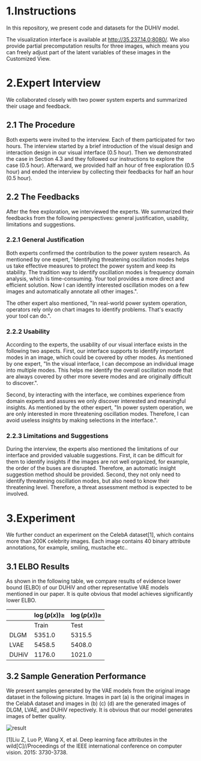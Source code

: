 # 1.Instructions

In this repository, we present code and datasets for the DUHiV model. 

The visualization interface is available at http://35.237.14.0:8080/. We also provide partial precomputation results for three images, which means you can freely adjust part of the latent variables of these images in the Customized View.

# 2.Expert Interview

We collaborated closely with two power system experts and summarized their usage and feedback.

## 2.1 The Procedure

Both  experts were invited to the interview. Each of them participated for two hours. The interview started by a brief introduction of the visual design and interaction design in our visual interface (0.5 hour). Then we demonstrated the case in Section 4.3 and they followed our instructions to explore the case (0.5 hour). Afterward, we provided half an hour of free exploration (0.5 hour) and ended the interview by collecting their feedbacks for half an hour (0.5 hour).

## 2.2 The Feedbacks

After the free exploration, we interviewed the experts. We summarized their feedbacks from the following perspectives: general justification, usability, limitations and suggestions.

### 2.2.1 General Justification

Both experts confirmed the contribution to the power system research. As mentioned by one expert, "Identifying threatening oscillation modes helps us take effective measures to protect the power system and keep its stability. The tradition way to identify oscillation modes is frequency domain analysis, which is time-consuming. Your tool provides a more direct and efficient solution. Now I can identify interested oscillation modes on a few images and automatically annotate all other images.".

The other expert also mentioned, "In real-world power system operation, operators rely only on chart images to identify problems. That's exactly your tool can do.".

### 2.2.2 Usability

According to the experts, the usability of our visual interface exists in the following two aspects. First, our interface supports to identify important modes in an image, which could be covered by other modes. As mentioned by one expert, "In the visual interface, I can decompose an individual image into multiple modes. This helps me identify the overall oscillation mode that are always covered by other more severe modes and are originally difficult to discover.".

Second, by interacting with the interface, we combines experience from domain experts and assures we only discover interested and meaningful insights. As mentioned by the other expert, "In power system operation, we are only interested in more threatening oscillation modes. Therefore, I can avoid useless insights by making selections in the interface.".

### 2.2.3 Limitations and Suggestions

During the interview, the experts also mentioned the limitations of our interface and provided valuable suggestions. First, it can be difficult for them to identify insights if the images are not well organized, for example, the order of the buses are disrupted. Therefore, an automatic insight  suggestion method should be provided. Second, they not only need to identify threatening oscillation modes, but also need to know their threatening level. Therefore, a threat assessment method is expected to be involved.

# 3.Experiment

We further conduct an experiment on the CelebA dataset[1], which contains more than 200K celebrity images. Each image contains 40 binary attribute annotations, for example,  smiling, mustache etc..

## 3.1 ELBO Results

As shown in the following table, we compare  results of evidence lower bound (ELBO) of our DUHiV and other representative VAE models mentioned in our paper. It is quite obvious that model achieves significantly lower ELBO.

|       | $\log(p(x)) \geq$ | $\log(p(x)) \geq$ |
| :---- | :---------------- | :---------------- |
|       | Train             | Test              |
| DLGM  | 5351.0            | 5315.5            |
| LVAE  | 5458.5            | 5408.0            |
| DUHiV | 1176.0            | 1021.0            |

## 3.2 Sample Generation Performance

We present samples generated by the VAE models from the original image dataset in the following picture. Images in part (a) is the original images in the CelabA dataset and images in (b) (c) (d) are the generated images of DLGM, LVAE, and DUHiV repectively. It is obvious that our model generates images of better quality.

![result](E:\0-VAG\Projects\AIFORVIS\REVIEW\pic\result.png)



[1]Liu Z, Luo P, Wang X, et al. Deep learning face attributes in the wild[C]//Proceedings of the IEEE international conference on computer vision. 2015: 3730-3738.

